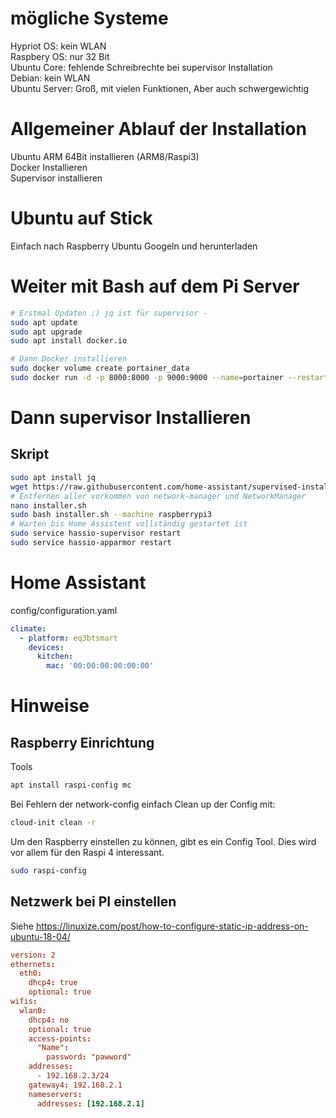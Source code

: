 # mögliche Systeme
Hypriot OS: kein WLAN  
Raspbery OS: nur 32 Bit  
Ubuntu Core: fehlende Schreibrechte bei supervisor Installation  
Debian: kein WLAN  
Ubuntu Server: Groß, mit vielen Funktionen, Aber auch schwergewichtig  

# Allgemeiner Ablauf der Installation
Ubuntu ARM 64Bit installieren (ARM8/Raspi3)  
Docker Installieren  
Supervisor installieren  

# Ubuntu auf Stick
Einfach nach Raspberry Ubuntu Googeln und herunterladen  
# Weiter mit Bash auf dem Pi Server
```bash
# Erstmal Updaten ;) jq ist für supervisor - 
sudo apt update
sudo apt upgrade
sudo apt install docker.io

# Dann Docker installieren
sudo docker volume create portainer_data
sudo docker run -d -p 8000:8000 -p 9000:9000 --name=portainer --restart=always -v /var/run/docker.sock:/var/run/docker.sock -v portainer_data:/data portainer/portainer-ce
```
# Dann supervisor Installieren

## Skript
```bash
sudo apt install jq
wget https://raw.githubusercontent.com/home-assistant/supervised-installer/master/installer.sh  
# Entfernen aller vorkommen von network-manager und NetworkManager
nano installer.sh  
sudo bash installer.sh --machine raspberrypi3
# Warten bis Home Assistent vollständig gestartet ist
sudo service hassio-supervisor restart
sudo service hassio-apparmor restart
```
# Home Assistant
config/configuration.yaml
```yaml
climate:
  - platform: eq3btsmart
    devices:
      kitchen:
        mac: '00:00:00:00:00:00'

```

# Hinweise

## Raspberry Einrichtung
Tools
```bash
apt install raspi-config mc
```
Bei Fehlern der network-config einfach Clean up der Config mit: 
```bash
cloud-init clean -r  
```
Um den Raspberry einstellen zu können, gibt es ein Config Tool. Dies wird vor allem für den Raspi 4 interessant.  
```bash
sudo raspi-config
```
## Netzwerk bei PI einstellen
Siehe https://linuxize.com/post/how-to-configure-static-ip-address-on-ubuntu-18-04/  
```conf
version: 2
ethernets:
  eth0:
    dhcp4: true
    optional: true
wifis:
  wlan0:
    dhcp4: no
    optional: true
    access-points:
      "Name":
        password: "pawword"
    addresses:
      - 192.168.2.3/24
    gateway4: 192.168.2.1
    nameservers:
      addresses: [192.168.2.1]
```
